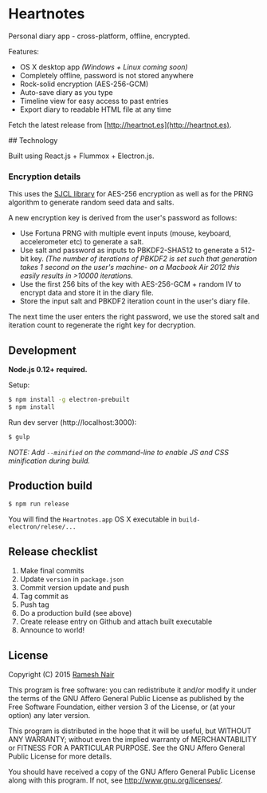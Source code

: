 # Heartnotes

Personal diary app - cross-platform, offline, encrypted.

Features:

* OS X desktop app _(Windows + Linux coming soon)_
* Completely offline, password is not stored anywhere
* Rock-solid encryption (AES-256-GCM)
* Auto-save diary as you type
* Timeline view for easy access to past entries
* Export diary to readable HTML file at any time

Fetch the latest release from [http://heartnot.es](http://heartnot.es).

## Technology

Built using React.js + Flummox + Electron.js.

### Encryption details

This uses the [SJCL library](https://crypto.stanford.edu/sjcl/) for AES-256 
encryption as well as for the PRNG algorithm to generate random seed data and 
salts.

A new encryption key is derived from the user's password as follows:

* Use Fortuna PRNG with multiple event inputs (mouse, keyboard, accelerometer etc) to generate a salt.
* Use salt and password as inputs to PBKDF2-SHA512 to generate a 512-bit key. _(The number of iterations of PBKDF2 is set such that generation takes 1 second on the user's machine- on a Macbook Air 2012 this easily results in >10000 iterations._
* Use the first 256 bits of the key with AES-256-GCM + random IV to encrypt data and store it in the diary file.
* Store the input salt and PBKDF2 iteration count in the user's diary file.

The next time the user enters the right password, we use the stored salt and 
iteration count to regenerate the right key for decryption.

## Development

**Node.js 0.12+ required.**

Setup:

```bash
$ npm install -g electron-prebuilt
$ npm install
```

Run dev server (http://localhost:3000):

```bash
$ gulp
```

_NOTE: Add `--minified` on the command-line to enable JS and CSS minification during build._



## Production build

```bash
$ npm run release
```

You will find the `Heartnotes.app` OS X executable in `build-electron/relese/...`


## Release checklist

1. Make final commits
2. Update `version` in `package.json`
3. Commit version update and push
4. Tag commit as <version>
5. Push tag
6. Do a production build (see above)
7. Create release entry on Github and attach built executable
8. Announce to world!



## License

Copyright (C) 2015 [Ramesh Nair](https://hiddentao.com)

This program is free software: you can redistribute it and/or modify
it under the terms of the GNU Affero General Public License as
published by the Free Software Foundation, either version 3 of the
License, or (at your option) any later version.

This program is distributed in the hope that it will be useful,
but WITHOUT ANY WARRANTY; without even the implied warranty of
MERCHANTABILITY or FITNESS FOR A PARTICULAR PURPOSE.  See the
GNU Affero General Public License for more details.

You should have received a copy of the GNU Affero General Public License
along with this program.  If not, see <http://www.gnu.org/licenses/>.


